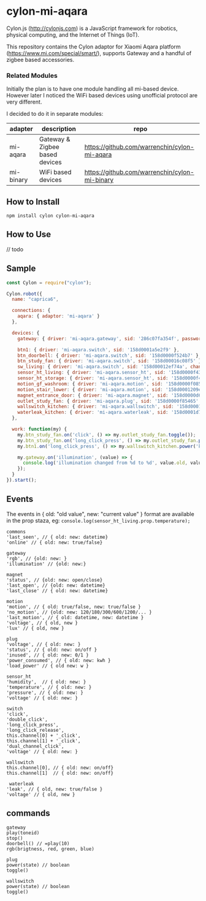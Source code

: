 # cylon-mi-aqara

Cylon.js (http://cylonjs.com) is a JavaScript framework for robotics, physical computing, and the Internet of Things (IoT).

This repository contains the Cylon adaptor for Xiaomi Aqara platform (https://www.mi.com/special/smart/), supports Gateway and a handful of zigbee based accessories.

### Related Modules
Initially the plan is to have one module handling all mi-based device. However later I noticed the WiFi based devices using unofficial protocol are very different.

I decided to do it in separate modules:

adapter   | description                    | repo
----------|--------------------------------|-----------------------------------------------
mi-aqara  | Gateway & Zigbee based devices | https://github.com/warrenchin/cylon-mi-aqara
mi-binary | WiFi based devices             | https://github.com/warrenchin/cylon-mi-binary

## How to Install

```
npm install cylon cylon-mi-aqara
```
## How to Use
// todo
## Sample

```javascript
const Cylon = require("cylon");

Cylon.robot({
  name: "caprica6",

  connections: {
    aqara: { adaptor: 'mi-aqara' }
  },

  devices: {
    gateway: { driver: 'mi-aqara.gateway', sid: '286c07fa354f', password: '????????????????' },

    btn1: { driver: 'mi-aqara.switch', sid: '158d0001a5e2f9' },
    btn_doorbell: { driver: 'mi-aqara.switch', sid: '158d0000f524b7' },
    btn_study_fan: { driver: 'mi-aqara.switch', sid: '158d00016c08f5' },
    sw_living: { driver: 'mi-aqara.switch', sid: '158d00012ef74a', channel_0: 'left', channel_1: 'right' },
    sensor_ht_living: { driver: 'mi-aqara.sensor_ht', sid: '158d0000f4370c' },
    sensor_ht_storage: { driver: 'mi-aqara.sensor_ht', sid: '158d0000f43717' },
    motion_gf_washroom: { driver: 'mi-aqara.motion', sid: '158d0000f085ee' },
    motion_stair_lower: { driver: 'mi-aqara.motion', sid: '158d0001209e4c' },
    magnet_entrance_door: { driver: 'mi-aqara.magnet', sid: '158d0000d619b5' },
    outlet_study_fan: { driver: 'mi-aqara.plug', sid: '158d0000f85465' },
    wallswitch_kitchen: { driver: 'mi-aqara.wallswitch', sid: '158d0001f469fa', channel_0: 'kitchen_light', channel_1: 'wet_kitchen_light' },
    waterleak_kitchen: { driver: 'mi-aqara.waterleak', sid: '158d0001d779c6' }
  },

  work: function(my) {
    my.btn_study_fan.on('click', () => my.outlet_study_fan.toggle());
    my.btn_study_fan.on('long_click_press', () => my.outlet_study_fan.power(false));
    my.btn1.on('long_click_press', () => my.wallswitch_kitchen.power('kitchen_light', false));

    my.gateway.on('illumination', (value) => {
      console.log('illumination changed from %d to %d', value.old, value.new);
    });
  }
}).start();
```
## Events
The events in { old: "old value", new: "current value" } format are available in the prop staza, eg:
```console.log(sensor_ht_living.prop.temperature);```

```
commons
'last_seen', // { old: new: datetime}
'online' // { old: new: true/false}
    
gateway
'rgb', // {old: new: }
'illumination' // {old: new:}
      
magnet
'status', // {old: new: open/close}
'last_open', // {old: new: datetime}
'last_close' // { old: new: datetime}
      
motion
'motion', // { old: true/false, new: true/false }
'no_motion', // {old: new: 120/180/300/600/1200/... }
'last_motion', // { old: datetime, new: datetime }
'voltage', // { old, new }
'lux' // { old, new }
      
plug
'voltage', // { old: new: }
'status', // { old: new: on/off }
'inused', // { old: new: 0/1 }
'power_consumed', // { old: new: kwh }
'load_power' // { old new: w }
      
sensor_ht
'humidity',  // { old: new: }
'temperature', // { old: new: }
'pressure', // { old: new: }
'voltage' // { old: new: }
      
switch
'click',
'double_click',
'long_click_press',
'long_click_release',
this.channel[0] + '_click',
this.channel[1] + '_click',
'dual_channel_click',
'voltage' // { old: new: }
      
wallswitch
this.channel[0], // { old: new: on/off}
this.channel[1]  // { old: new: on/off}
      
 waterleak
'leak', // { old, new: true/false }
'voltage' // { old, new }
```

## commands
```
gateway
play(toneid)
stop()
doorbell() // =play(10)
rgb(brigtness, red, green, blue)
      
plug
power(state) // boolean
toggle()
      
wallswitch
power(state) // boolean
toggle()
```
